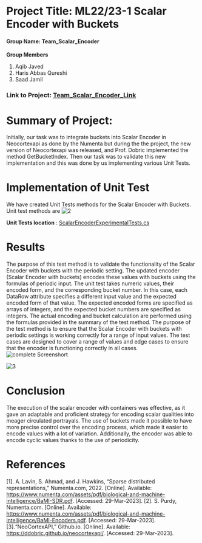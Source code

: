 # Project Title: ML22/23-1 Scalar Encoder with Buckets

#### Group Name: Team_Scalar_Encoder

**Group Members**
1. Aqib Javed
2. Haris Abbas Qureshi
3. Saad Jamil

### Link to Project: [Team_Scalar_Encoder_Link](https://github.com/AqibJaved123/neocortexapi_Team_ScalarEncoder/tree/Team_ScalarEncoder)

**Summary of Project:**
===================================================

Initially, our task was to integrate buckets into Scalar Encoder in Neocortexapi as done by the Numenta but during the 
the project, the new version of Neocortexapi was released, and Prof. Dobric implemented the method GetBucketIndex.
Then our task was to validate this new implementation and this was done by us implementing various Unit Tests.

 # Implementation of Unit Test
We have created Unit Tests methods for the Scalar Encoder with Buckets.
Unit test methods are
![2](https://user-images.githubusercontent.com/116574834/228849381-4a6fceae-d94d-4ff8-96a3-aafd37800d3f.png)




**Unit Tests location** :  [ScalarEncoderExperimentalTests.cs](https://github.com/AqibJaved123/neocortexapi_Team_ScalarEncoder/blob/44e0d5f65b0f2fa5e5ac0a1b3577903a0f610abf/source/UnitTestsProject/EncoderTests/ScalarEncoderExperimentalTests.cs)
# Results
The purpose of this test method is to validate the functionality of the Scalar Encoder with buckets with the periodic setting. The updated encoder (Scalar Encoder with buckets) encodes these values with buckets using the formulas of periodic input. The unit test takes numeric values, their encoded form, and the corresponding bucket number.
In this case, each DataRow attribute specifies a different input value and the expected encoded form of that value. The expected encoded forms are specified as arrays of integers, and the expected bucket numbers are specified as integers. The actual encoding and bucket calculation are performed using the formulas provided in the summary of the test method.
The purpose of the test method is to ensure that the Scalar Encoder with buckets with periodic settings is working correctly for a range of input values. The test cases are designed to cover a range of values and edge cases to ensure that the encoder is functioning correctly in all cases.
![complete Screenshort](https://user-images.githubusercontent.com/116574834/228849785-48680466-e40c-4b8d-8547-5abfc1c1ef82.png)

![3](https://user-images.githubusercontent.com/116574834/228849897-02a911c5-2f06-4de3-8a76-96d9ac10070e.png)

# Conclusion 
The execution of the scalar encoder with containers was effective, as it gave an adaptable and proficient strategy for encoding scalar qualities into meager circulated portrayals. The use of buckets made it possible to have more precise control over the encoding process, which made it easier to encode values with a lot of variation. Additionally, the encoder was able to encode cyclic values thanks to the use of periodicity.

# References
[1]. A. Lavin, S. Ahmad, and J. Hawkins, “Sparse distributed representations,” Numenta.com, 2022. [Online]. Available: https://www.numenta.com/assets/pdf/biological-and-machine-intelligence/BaMI-SDR.pdf. [Accessed: 29-Mar-2023].
[2]. S. Purdy, Numenta.com. [Online]. Available: https://www.numenta.com/assets/pdf/biological-and-machine-intelligence/BaMI-Encoders.pdf. [Accessed: 29-Mar-2023].
[3].“NeoCortexAPI,” Github.io. [Online]. Available: https://ddobric.github.io/neocortexapi/. [Accessed: 29-Mar-2023].

 
 